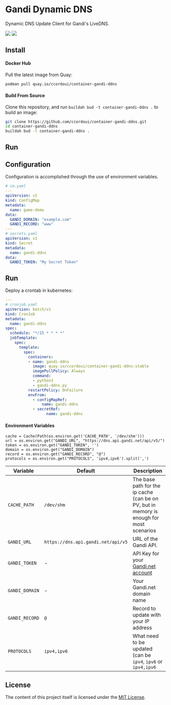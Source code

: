 # Gandi Dynamic DNS

Dynamic DNS Update Client for Gandi's LiveDNS.

[![](https://circleci.com/gh/wastrachan/docker-gandi-ddns.svg?style=svg)](https://circleci.com/gh/wastrachan/docker-gandi-ddns)
[![](https://img.shields.io/docker/pulls/wastrachan/gandi-ddns.svg)](https://hub.docker.com/r/wastrachan/gandi-ddns)

## Install

#### Docker Hub

Pull the latest image from Quay:

```bash
podman pull quay.io/ccordoui/container-gandi-ddns
```

#### Build From Source

Clone this repository, and run `buildah bud -t container-gandi-ddns .` to build an image:

```bash
git clone https://github.com/ccordoui/container-gandi-ddns.git
cd container-gandi-ddns
buildah bud -t container-gandi-ddns .
```

## Run

## Configuration

Configuration is accomplished through the use of environment variables.

```yaml
# cm.yaml
--- 
apiVersion: v1
kind: ConfigMap
metadata:
  name: game-demo
data:
  GANDI_DOMAIN: "example.com"
  GANDI_RECORD: "www"
---
# secrets.yaml
apiVersion: v1
kind: Secret
metadata:
  name: gandi-ddns
data:
  GANDI_TOKEN: "My Secret Token"
```

## Run

Deploy a crontab in kubernetes:
```yaml
---
# cronjob.yaml
apiVersion: batch/v1
kind: CronJob
metadata:
  name: gandi-ddns
spec:
  schedule: "*/15 * * * *"
  jobTemplate:
    spec:
      template:
        spec:
          containers:
          - name: gandi-ddns
            image: quay.io/ccordoui/container-gandi-ddns:stable
            imagePullPolicy: Always
            command:
            - python3
            - gandi-ddns.py
          restartPolicy: OnFailure
          envFrom:
            - configMapRef:
                name: gandi-ddns
            - secretRef:
                  name: gandi-ddns
```

#### Environment Variables
    cache = Cache(Path(os.environ.get('CACHE_PATH', '/dev/shm')))
    url = os.environ.get("GANDI_URL", "https://dns.api.gandi.net/api/v5/")
    token = os.environ.get("GANDI_TOKEN", '')
    domain = os.environ.get("GANDI_DOMAIN")
    record = os.environ.get("GANDI_RECORD", "@")
    protocols = os.environ.get("PROTOCOLS", 'ipv4,ipv6').split(',')

| Variable          | Default                             | Description                                                                                          |
| ----------------- | ----------------------------------- | ---------------------------------------------------------------------------------------------------- |
| `CACHE_PATH`      | `/dev/shm`                          | The base path for the ip cache (can be on PV, but in memory is enough for most scenarios             |
| `GANDI_URL`       | `https://dns.api.gandi.net/api/v5`  | URL of the Gandi API.                                                                                |
| `GANDI_TOKEN`     | -                                   | API Key for your [Gandi.net account](https://docs.gandi.net/en/domain_names/advanced_users/api.html) |
| `GANDI_DOMAIN`    | -                                   | Your Gandi.net domain name                                                                           |
| `GANDI_RECORD`    | `@`                                 | Record to update with your IP address                                                                |
| `PROTOCOLS`       | `ipv4,ipv6`                         | What need to be updated (can be `ipv4`, `ipv6` or `ipv4,ipv6`                                        |

## License

The content of this project itself is licensed under the [MIT License](LICENSE).
